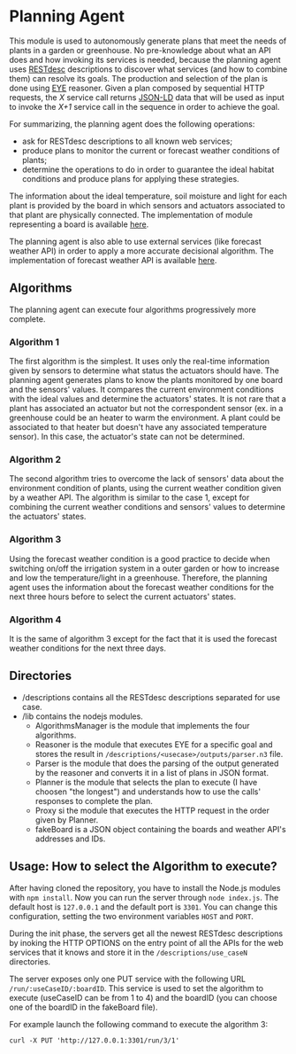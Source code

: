 # Planning Agent

This module is used to autonomously generate plans that meet the needs of plants in a garden or greenhouse. No pre-knowledge about what an API does and how invoking its services is needed, because the planning agent uses [RESTdesc](http://restdesc.org/) descriptions to discover what services (and how to combine them) can resolve its goals. The production and selection of the plan is done using [EYE](http://eulersharp.sourceforge.net) reasoner. Given a plan composed by sequential HTTP requests, the *X* service call returns [JSON-LD](http://json-ld.org/) data that will be used as input to invoke the _X+1_ service call in the sequence in order to achieve the goal.

For summarizing, the planning agent does the following operations:
- ask for RESTdesc descriptions to all known web services;
- produce plans to monitor the current or forecast weather conditions of plants;
- determine the operations to do in order to guarantee the ideal habitat conditions and produce plans for applying these strategies.

The information about the ideal temperature, soil moisture and light for each plant is provided by the board in which sensors and actuators associated to that plant are physically connected. The implementation of module representing a board is available [here](https://github.com/dventura3/irrigation-api).

The planning agent is also able to use external services (like forecast weather API) in order to apply a more accurate decisional algorithm. The implementation of forecast weather API is available [here](https://github.com/dventura3/weather-forecast-api).


## Algorithms

The planning agent can execute four algorithms progressively more complete.

### Algorithm 1

The first algorithm is the simplest. It uses only the real-time information given by sensors to determine what status the actuators should have. The planning agent generates plans to know the plants monitored by one board and the sensors' values. It compares the current environment conditions with the ideal values and determine the actuators' states.
It is not rare that a plant has associated an actuator but not the correspondent sensor (ex. in a greenhouse could be an heater to warm the environment. A plant could be associated to that heater but doesn't have any associated temperature sensor). In this case, the actuator's state can not be determined.

### Algorithm 2

The second algorithm tries to overcome the lack of sensors' data about the environment condition of plants, using the current weather condition given by a weather API.
The algorithm is similar to the case 1, except for combining the current weather conditions and sensors' values to determine the actuators' states.

### Algorithm 3

Using the forecast weather condition is a good practice to decide when switching on/off the irrigation system in a outer garden or how to increase and low the temperature/light in a greenhouse. Therefore, the planning agent uses the information about the forecast weather conditions for the next three hours before to select the current actuators' states.

### Algorithm 4

It is the same of algorithm 3 except for the fact that it is used the forecast weather conditions for the next three days.


## Directories

* /descriptions contains all the RESTdesc descriptions separated for use case.
* /lib contains the nodejs modules.
	+ AlgorithmsManager is the module that implements the four algorithms.
	+ Reasoner is the module that executes EYE for a specific goal and stores the result in `/descriptions/<usecase>/outputs/parser.n3` file.
	+ Parser is the module that does the parsing of the output generated by the reasoner and converts it in a list of plans in JSON format.
	+ Planner is the module that selects the plan to execute (I have choosen "the longest") and understands how to use the calls' responses to complete the plan.
	+ Proxy si the module that executes the HTTP request in the order given by Planner.
	+ fakeBoard is a JSON object containing the boards and weather API's addresses and IDs.



## Usage: How to select the Algorithm to execute?

After having cloned the repository, you have to install the Node.js modules with `npm install`.
Now you can run the server through `node index.js`. The default host is `127.0.0.1` and the default port is `3301`. You can change this configuration, setting the two environment variables `HOST` and `PORT`.

During the init phase, the servers get all the newest RESTdesc descriptions by inoking the HTTP OPTIONS on the entry point of all the APIs for the web services that it knows and store it in the `/descriptions/use_caseN` directories.

The server exposes only one PUT service with the following URL `/run/:useCaseID/:boardID`.
This service is used to set the algorithm to execute (useCaseID can be from 1 to 4) and the boardID (you can choose one of the boardID in the fakeBoard file).

For example launch the following command to execute the algorithm 3:

`curl -X PUT 'http://127.0.0.1:3301/run/3/1'`


